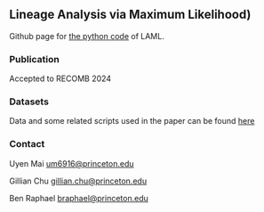 ## Lineage Analysis via Maximum Likelihood)
Github page for [the python code](https://github.com/raphael-group/LAML) of LAML.

### Publication
Accepted to RECOMB 2024

### Datasets
Data and some related scripts used in the paper can be found [here]( https://github.com/raphael-group/laml-experiments)

### Contact
Uyen Mai
um6916@princeton.edu

Gillian Chu
gillian.chu@princeton.edu

Ben Raphael
braphael@princeton.edu
